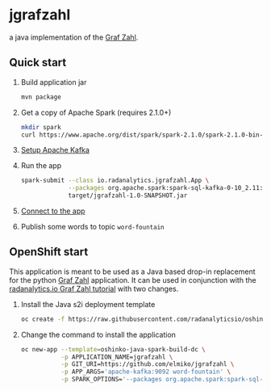 # jgrafzahl

a java implementation of the [Graf Zahl](https://github.com/mattf/grafzahl).

## Quick start

1. Build application jar
   ```bash
   mvn package
   ```

1. Get a copy of Apache Spark (requires 2.1.0+)
   ```bash
   mkdir spark
   curl https://www.apache.org/dist/spark/spark-2.1.0/spark-2.1.0-bin-hadoop2.7.tgz | tar zx -C spark --strip-components=1
   ```

1. [Setup Apache Kafka](https://kafka.apache.org/documentation.html#quickstart)

1. Run the app
   ```bash
   spark-submit --class io.radanalytics.jgrafzahl.App \
                --packages org.apache.spark:spark-sql-kafka-0-10_2.11:2.1.0,com.sparkjava:spark-core:2.5.5 \
                target/jgrafzahl-1.0-SNAPSHOT.jar
   ```

1. [Connect to the app](http://127.0.0.1:8080)

1. Publish some words to topic `word-fountain`

## OpenShift start

This application is meant to be used as a Java based drop-in replacement for
the python [Graf Zahl](https://github.com/mattf/grafzahl) application. It can
be used in conjunction with the
[radanalytics.io Graf Zahl tutorial](http://radanalytics.io/applications/grafzahl)
with two changes.

1. Install the Java s2i deployment template
   ```bash
   oc create -f https://raw.githubusercontent.com/radanalyticsio/oshinko-s2i/master/java/javabuilddc.json
   ```

2. Change the command to install the application
   ```bash
   oc new-app --template=oshinko-java-spark-build-dc \
              -p APPLICATION_NAME=jgrafzahl \
              -p GIT_URI=https://github.com/elmiko/jgrafzahl \
              -p APP_ARGS='apache-kafka:9092 word-fountain' \
              -p SPARK_OPTIONS='--packages org.apache.spark:spark-sql-kafka-0-10_2.11:2.1.0,com.sparkjava:spark-core:2.5.5'
   ```

